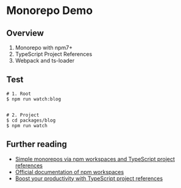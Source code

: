 # Monorepo Demo

## Overview

1. Monorepo with npm7+
2. TypeScript Project References
3. Webpack and ts-loader

## Test

```shell
# 1. Root
$ npm run watch:blog


# 2. Project
$ cd packages/blog
$ npm run watch
```

## Further reading

- [Simple monorepos via npm workspaces and TypeScript project references](https://2ality.com/2021/07/simple-monorepos.html)
- [Official documentation of npm workspaces](https://docs.npmjs.com/cli/v7/using-npm/workspaces)
- [Boost your productivity with TypeScript project references](https://blog.logrocket.com/boost-your-productivity-with-typescript-project-references/)
